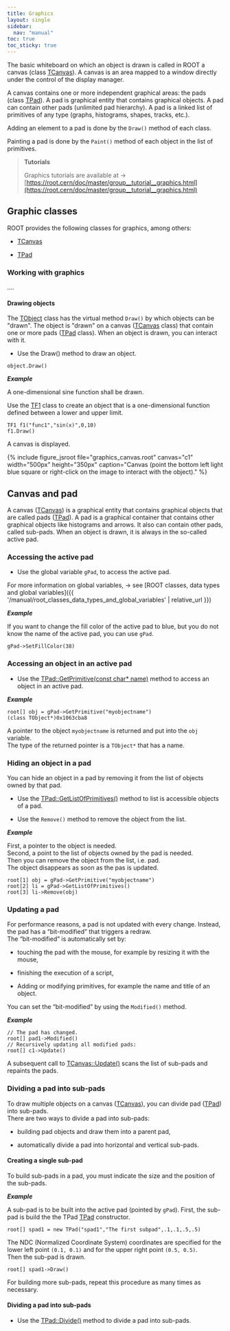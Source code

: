 ```yaml
---
title: Graphics
layout: single
sidebar:
  nav: "manual"
toc: true
toc_sticky: true
---
```


The basic whiteboard on which an object is drawn is called in ROOT a canvas (class [TCanvas](https://root.cern/doc/master/classTCanvas.html)). A canvas is an area mapped to a window directly under the control of the display manager.<br>

A canvas contains one or more independent graphical areas: the pads (class [TPad](https://root.cern.ch/doc/master/classTPad.html)). A pad is graphical entity that contains graphical objects. A pad can contain other pads (unlimited pad hierarchy). A pad is a linked list of primitives of any type (graphs, histograms, shapes, tracks, etc.).

Adding an element to a pad is done by the `Draw()` method of each class.

Painting a pad is done by the `Paint()` method of each object in the list of primitives.

> **Tutorials**
>
> Graphics tutorials are available at → [https://root.cern/doc/master/group__tutorial__graphics.html](https://root.cern/doc/master/group__tutorial__graphics.html)

## Graphic classes

ROOT provides the following classes for graphics, among others:

- [TCanvas](https://root.cern/doc/master/classTCanvas.html)

- [TPad](https://root.cern.ch/doc/master/classTPad.html)

### Working with graphics

....

#### Drawing objects

The [TObject](https://root.cern/doc/master/classTObject.html) class has the virtual method `Draw()` by which objects can be "drawn".
The object is "drawn" on a canvas ([TCanvas](https://root.cern/doc/master/classTCanvas.html) class) that contain one or more pads ([TPad](https://root.cern.ch/doc/master/classTPad.html) class).
When an object is drawn, you can interact with it.

- Use the Draw() method to draw an object.

```
object.Draw()
```

_**Example**_

A one-dimensional sine function shall be drawn.

Use the [TF1](https://root.cern/doc/master/classTF1.html) class to create an object that is a one-dimensional function defined between a lower and upper limit.

```
TF1 f1("func1","sin(x)",0,10)
f1.Draw()
```
A canvas is displayed.


{% include figure_jsroot
   file="graphics_canvas.root" canvas="c1" width="500px" height="350px"
   caption="Canvas (point the bottom left light blue square or right-click
   on the image to interact with the object)."
%}

## Canvas and pad

A canvas ([TCanvas](https://root.cern/doc/master/classTCanvas.html)) is a graphical entity that contains graphical objects that are called pads ([TPad](https://root.cern.ch/doc/master/classTPad.html)). A pad is a graphical container that contains other graphical objects like histograms and arrows. It also can contain other pads, called sub-pads. When an object is drawn, it is always in the so-called active pad.

### Accessing the active pad

- Use the global variable `gPad`, to access the active pad.

For more information on global variables, → see [ROOT classes, data types and global variables]({{ '/manual/root_classes_data_types_and_global_variables' | relative_url }})

_**Example**_

If you want to change the fill color of the active pad to blue, but you do not know the name of the active pad, you can use `gPad`.

```
gPad->SetFillColor(38)
```

### Accessing an object in an active pad

- Use the [TPad::GetPrimitive(const char* name)](https://root.cern/doc/master/classTPad.html#af757a87208deb609e0b0d29e6edfaf94) method to access an object in an active pad.

_**Example**_

```
root[] obj = gPad->GetPrimitive("myobjectname")
(class TObject*)0x1063cba8
```

A pointer to the object `myobjectname` is returned and put into the `obj` variable.<br>
The type of the returned pointer is a `TObject*` that has a name.

### Hiding an object in a pad

You can hide an object in a pad by removing it from the list of objects owned by that pad.

- Use the [TPad::GetListOfPrimitives()](https://root.cern/doc/master/classTPad.html#a2bf11bfddaa3f25ae259c3d55203f0f4) method to list is accessible objects of a pad.

- Use the `Remove()` method to remove the object from the list.

_**Example**_

First, a pointer to the object is needed.<br>
Second, a point to the list of objects owned by the pad is needed.<br>
Then you can remove the object from the list, i.e. pad.<br>
The object disappears as soon as the pas is updated.

```
root[1] obj = gPad->GetPrimitive("myobjectname")
root[2] li = gPad->GetListOfPrimitives()
root[3] li->Remove(obj)
```

### Updating a pad

For performance reasons, a pad is not updated with every change. Instead, the pad has a “bit-modified” that triggers a redraw.<br>
The “bit-modified” is automatically set by:

- touching the pad with the mouse, for example by resizing it with the mouse,

- finishing the execution of a script,

- Adding or modifying primitives, for example the name and title of an object.

You can set the “bit-modified” by using the `Modified()` method.

_**Example**_

```
// The pad has changed.
root[] pad1->Modified()
// Recursively updating all modified pads:
root[] c1->Update()
```

A subsequent call to [TCanvas::Update()](https://root.cern/doc/master/classTCanvas.html#a83bb3270c4e4cd4250730d5586ceebd6) scans the list of sub-pads and repaints the pads.

### Dividing a pad into sub-pads

To draw multiple objects on a canvas ([TCanvas](https://root.cern/doc/master/classTCanvas.html)), you can divide pad ([TPad](https://root.cern.ch/doc/master/classTPad.html)) into sub-pads.<br>
There are two ways to divide a pad into sub-pads:

- building pad objects and draw them into a parent pad,

- automatically divide a pad into horizontal and vertical sub-pads.

#### Creating a single sub-pad

To build sub-pads in a pad, you must indicate the size and the position of the sub-pads.

_**Example**_

A sub-pad is to be built into the active pad (pointed by `gPad`). First, the sub-pad is build the the TPad [TPad](https://root.cern.ch/doc/master/classTPad.html) constructor.

```
root[] spad1 = new TPad("spad1","The first subpad",.1,.1,.5,.5)
```
The NDC (Normalized Coordinate System) coordinates are specified for the lower left point `(0.1, 0.1)` and for the upper right point `(0.5, 0.5)`.<br>
Then the sub-pad is drawn.

```
root[] spad1->Draw()
```

For building more sub-pads, repeat this procedure as many times as necessary.

#### Dividing a pad into sub-pads

- Use the [TPad::Divide()](https://root.cern/doc/master/classTPad.html#a064b8ae1d12a9be393c0e22c5958cc7c) method to divide a pad into sub-pads.

